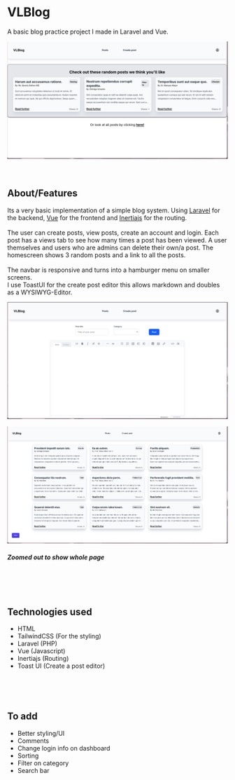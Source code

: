 # VLBlog 

A basic blog practice project I made in Laravel and Vue.


![Home page showcase](image.png)
<br>
<br>
<br>

## About/Features
Its a very basic implementation of a simple blog system. Using [Laravel](https://laravel.com/) for the backend, [Vue](https://vuejs.org/) for the frontend and [Inertiajs](https://inertiajs.com/) for the routing. 
<br>
<br>
The user can create posts, view posts, create an account and login. Each post has a views tab to see how many times a post has been viewed. A user themselves and users who are admins can delete their own/a post. The homescreen shows 3 random posts and a link to all the posts. 
<br>
<br>
The navbar is responsive and turns into a hamburger menu on smaller screens.
<br>
I use ToastUI for the create post editor this allows markdown and doubles as a WYSIWYG-Editor. 

![alt text](image-1.png)

![alt text](image-2.png)
##### Zoomed out to show whole page
<br>
<br>
<br>


## Technologies used

- HTML
- TailwindCSS (For the styling)
- Laravel (PHP)
- Vue (Javascript)
- Inertiajs (Routing)
- Toast UI (Create a post editor)


<br>
<br>
<br>

## To add
- Better styling/UI
- Comments
- Change login info on dashboard
- Sorting
- Filter on category
- Search bar